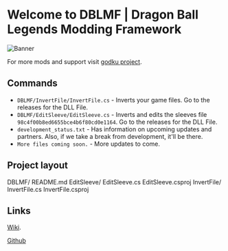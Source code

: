 # Welcome to DBLMF | Dragon Ball Legends Modding Framework

![Banner](https://dblegends.net/assets/card_cutins/BChaCut_0621_GogetaSS4_621.webp)

For more mods and support visit [godku project](https://discord.gg/godkuprojectreborn).

## Commands

* `DBLMF/InvertFile/InvertFile.cs` - Inverts your game files. Go to the releases for the DLL File.
* `DBLMF/EditSleeve/EditSleeve.cs` - Inverts and edits the sleeves file `98c4f00b8ed6655bce4b6f80cd0e1164`. Go to the releases for the DLL File.
* `development_status.txt` - Has information on upcoming updates and partners. Also, if we take a break from development, it'll be there.
* `More files coming soon.` - More updates to come.

## Project layout

DBLMF/
    README.md
    EditSleeve/
            EditSleeve.cs
            EditSleeve.csproj
    InvertFile/
            InvertFile.cs
            InvertFile.csproj

## Links

[Wiki](https://github.com/GodkuProjectReborn/DBLMF/wiki).


[Github](https://github.com/GodkuProjectReborn/DBLMF)
